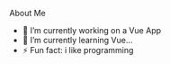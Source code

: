 About Me


- 🔭 I’m currently working on  a Vue App
- 🌱 I’m currently learning Vue...
- ⚡ Fun fact: i like programming

